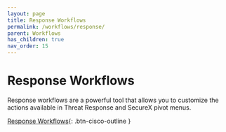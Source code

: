 ```yaml
---
layout: page
title: Response Workflows
permalink: /workflows/response/
parent: Workflows
has_children: true
nav_order: 15
---
```


# Response Workflows
Response workflows are a powerful tool that allows you to customize the actions available in Threat Response and SecureX pivot menus.

[<i class="fa fa-video mr-1"></i> Response Workflows](https://www.youtube.com/watch?v=KlV0bGO4qRI&list=PLPFIie48Myg2tu2gHbgm-moYg8LDaXsSo){: .btn-cisco-outline }
